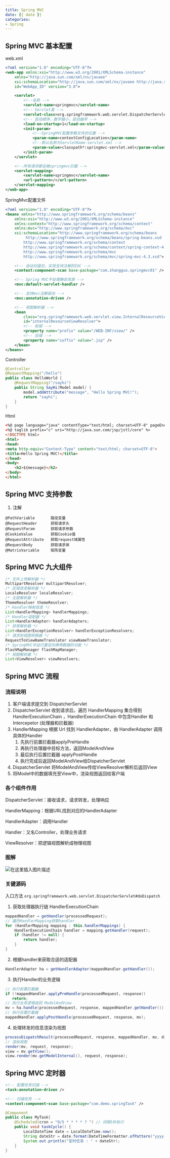 ```yaml
---
title: Spring MVC
date: {{ date }}
categories:
- Spring
---
```


## Spring MVC 基本配置

web.xml

```xml
<?xml version="1.0" encoding="UTF-8"?>
<web-app xmlns:xsi="http://www.w3.org/2001/XMLSchema-instance"
    xmlns="http://java.sun.com/xml/ns/javaee"
    xsi:schemaLocation="http://java.sun.com/xml/ns/javaee http://java.sun.com/xml/ns/javaee/web-app_3_0.xsd"
    id="WebApp_ID" version="3.0">

    <servlet>
        <!--名称 -->
        <servlet-name>springmvc</servlet-name>
        <!-- Servlet类 -->
        <servlet-class>org.springframework.web.servlet.DispatcherServlet</servlet-class>
        <!-- 启动顺序，数字越小，启动越早 -->
        <load-on-startup>1</load-on-startup>
        <init-param>
            <!--SpringMVC配置参数文件的位置 -->
            <param-name>contextConfigLocation</param-name>
            <!--默认名称为ServletName-servlet.xml -->
            <param-value>classpath*:springmvc-servlet.xml</param-value>
        </init-param>
    </servlet>

    <!--所有请求都会被springmvc拦截 -->
    <servlet-mapping>
        <servlet-name>springmvc</servlet-name>
        <url-pattern>/</url-pattern>
    </servlet-mapping>
</web-app>
```

SpringMvc配置文件

```xml
<?xml version="1.0" encoding="UTF-8"?>
<beans xmlns="http://www.springframework.org/schema/beans"
    xmlns:xsi="http://www.w3.org/2001/XMLSchema-instance" 
    xmlns:context="http://www.springframework.org/schema/context"
    xmlns:mvc="http://www.springframework.org/schema/mvc"
    xsi:schemaLocation="http://www.springframework.org/schema/beans 
         http://www.springframework.org/schema/beans/spring-beans.xsd
        http://www.springframework.org/schema/context 
        http://www.springframework.org/schema/context/spring-context-4.3.xsd
        http://www.springframework.org/schema/mvc 
        http://www.springframework.org/schema/mvc/spring-mvc-4.3.xsd">

    <!-- 自动扫描包，实现支持注解的IOC -->
    <context:component-scan base-package="com.zhangguo.springmvc01" />

    <!-- Spring MVC不处理静态资源 -->
    <mvc:default-servlet-handler />

    <!-- 支持mvc注解驱动 -->
    <mvc:annotation-driven />

    <!-- 视图解析器 -->
    <bean
        class="org.springframework.web.servlet.view.InternalResourceViewResolver"
        id="internalResourceViewResolver">
        <!-- 前缀 -->
        <property name="prefix" value="/WEB-INF/view/" />
        <!-- 后缀 -->
        <property name="suffix" value=".jsp" />
    </bean>
</beans>
```

Controller

```java
@Controller
@RequestMapping("/hello")
public class HelloWorld {
    @RequestMapping("/sayhi")
    public String SayHi(Model model) {
        model.addAttribute("message", "Hello Spring MVC!");
        return "sayhi";
    }
}
```

Html

```html
<%@ page language="java" contentType="text/html; charset=UTF-8" pageEncoding="UTF-8"%>
<%@ taglib prefix="c" uri="http://java.sun.com/jsp/jstl/core" %>
<!DOCTYPE html>
<html>
<head>
<meta http-equiv="Content-Type" content="text/html; charset=UTF-8">
<title>Hello Spring MVC!</title>
</head>
<body>
    <h2>${message}</h2>
</body>
</html>
```

## Spring MVC 支持参数

1. 注解

```
@PathVariable		路径变量
@RequestHeader		获取请求头
@RequestParam		获取请求参数
@CookieValue		获取Cookie值
@RequestAttribute	获取request域属性
@RequestBody		获取请求体
@MatrixVariable		矩阵变量
```

## Spring MVC 九大组件

```java
/* 文件上传解析器 */
MultipartResolver multipartResolver;
/* 区域信息解析器 */
LocaleResolver localeResolver;
/* 主题解析器 */
ThemeResolver themeResolver;
/* Handler映射信息 */
List<HandlerMapping> handlerMappings;
/* Handler适配器 */
List<HandlerAdapter> handlerAdapters;
/* 异常解析器 */
List<HandlerExceptionResolver> handlerExceptionResolvers;
/* 请求到视图转换器 */
RequestToViewNameTranslator viewNameTranslator;
/* SpringMVC中运行重定向携带数据的功能 */
FlashMapManager flashMapManager;
/* 视图解析器 */
List<ViewResolver> viewResolvers;
```

## Spring MVC 流程

### 流程说明

1. 客户端请求提交到 DispatcherServlet
2. DispatcherServlet 收到请求后，遍历 HandlerMapping 集合得到 HandlerExecutionChain ，HandlerExecutionChain 中包含Handler 和 Intercepetor (处理器和拦截器)
3. HandlerMapping 根据 Url 找到 HandlerAdapter，由 HandlerAdapter 调用具体的Handler
   1. 先执行前置拦截器applyPreHandle
   2. 再执行处理器中目标方法，返回ModelAndView
   3. 最后执行后置拦截器 applyPostHandle
   4. 执行完成后返回ModelAndView给DispatcherServlet
4. DispatcherServlet 将ModelAndView传给ViewResolver解析后返回View
5. 将Model中的数据填充至View中，渲染视图返回给客户端

### 各个组件作用

DispatcherServlet：接收请求，请求转发，处理响应

HandlerMapping：根据URL找到对应的HandlerAdapter

HandlerAdapter：调用Handler

Handler：又名Controller，处理业务请求

ViewResolver：把逻辑视图解析成物理视图

### 图解

![在这里插入图片描述](https://img-blog.csdnimg.cn/20201227173331827.png?x-oss-process=image/watermark,type_ZmFuZ3poZW5naGVpdGk,shadow_10,text_aHR0cHM6Ly9ibG9nLmNzZG4ubmV0L3dlaXhpbl80MjEwMzAyNg==,size_16,color_FFFFFF,t_70)

### 关键源码

入口方法 `org.springframework.web.servlet.DispatcherServlet#doDispatch`

1. 获取处理器执行链 HandlerExecutionChain

```java
mappedHandler = getHandler(processedRequest);
// 遍历HandlerMapping获取handler
for (HandlerMapping mapping : this.handlerMappings) {
    HandlerExecutionChain handler = mapping.getHandler(request);
    if (handler != null) {
        return handler;
    }
}
```

2. 根据handler来获取合适的适配器

```java
HandlerAdapter ha = getHandlerAdapter(mappedHandler.getHandler());
```

3. 执行Handler的业务逻辑

```java
// 执行前置拦截器
if (!mappedHandler.applyPreHandle(processedRequest, response))
   return;
// 执行业务逻辑返回 ModelAndView
mv = ha.handle(processedRequest, response, mappedHandler.getHandler());
// 执行后置拦截器
mappedHandler.applyPostHandle(processedRequest, response, mv);
```

4. 处理转发的信息渲染为视图

```java
processDispatchResult(processedRequest, response, mappedHandler, mv, dispatchException);
// 渲染视图
render(mv, request, response);
view = mv.getView();
view.render(mv.getModelInternal(), request, response);
```

## Spring MVC 定时器

```xml
<!-- 配置任务扫描 -->
<task:annotation-driven />

<!-- 扫描任务 -->
<context:component-scan base-package="com.demo.springTask" />
```

```java
@Component
public class MyTask{
    @Scheduled(cron = "0/5 * * * * ? ") // 间隔5秒执行
    public void taskCycle() {
        LocalDateTime date = LocalDateTime.now();
        String dateStr = date.format(DateTimeFormatter.ofPattern("yyyy-MM-dd HH:mm:ss"));
        System.out.println("定时任务 : " + dateStr);
    }
}
```

